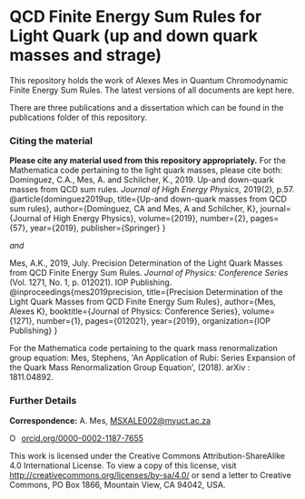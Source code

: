 # QCD Finite Energy Sum Rules for Light Quark (up and down quark masses and strage)

This repository holds the work of Alexes Mes in Quantum Chromodynamic Finite Energy Sum Rules.
The latest versions of all documents are kept here.

There are three publications and a dissertation which can be found in the publications folder of this repository.

### Citing the material

**Please cite any material used from this repository appropriately.**
For the Mathematica code pertaining to the light quark masses, please cite both:
Dominguez, C.A., Mes, A. and Schilcher, K., 2019. Up-and down-quark masses from QCD sum rules. *Journal of High Energy Physics*, 2019(2), p.57.
@article{dominguez2019up,
  title={Up-and down-quark masses from QCD sum rules},
  author={Dominguez, CA and Mes, A and Schilcher, K},
  journal={Journal of High Energy Physics},
  volume={2019},
  number={2},
  pages={57},
  year={2019},
  publisher={Springer}
}

*and*

Mes, A.K., 2019, July. Precision Determination of the Light Quark Masses from QCD Finite Energy Sum Rules. *Journal of Physics: Conference Series* (Vol. 1271, No. 1, p. 012021). IOP Publishing.
@inproceedings{mes2019precision,
  title={Precision Determination of the Light Quark Masses from QCD Finite Energy Sum Rules},
  author={Mes, Alexes K},
  booktitle={Journal of Physics: Conference Series},
  volume={1271},
  number={1},
  pages={012021},
  year={2019},
  organization={IOP Publishing}
}

For the Mathematica code pertaining to the quark mass renormalization group equation:
Mes, Stephens, 'An Application of Rubi: Series Expansion of the Quark Mass Renormalization Group Equation', (2018). arXiv : 1811.04892.

### Further Details

**Correspondence:** A. Mes, MSXALE002@myuct.ac.za
<div itemscope itemtype="https://schema.org/Person"><a itemprop="sameAs" content="https://orcid.org/0000-0002-1187-7655" href="https://orcid.org/0000-0002-1187-7655" target="orcid.widget" rel="noopener noreferrer" style="vertical-align:top;"><img src="https://orcid.org/sites/default/files/images/orcid_16x16.png" style="width:1em;margin-right:.5em;" alt="ORCID iD icon">orcid.org/0000-0002-1187-7655</a></div>

This work is licensed under the Creative Commons Attribution-ShareAlike 4.0 International License. To view a copy of this license, visit http://creativecommons.org/licenses/by-sa/4.0/ or send a letter to Creative Commons, PO Box 1866, Mountain View, CA 94042, USA.
